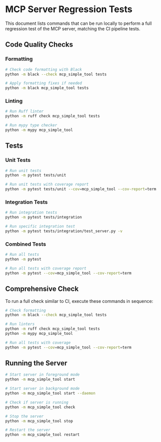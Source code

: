 # MCP Server Regression Tests

This document lists commands that can be run locally to perform a full regression test of the MCP server, matching the CI pipeline tests.

## Code Quality Checks

### Formatting

```bash
# Check code formatting with Black
python -m black --check mcp_simple_tool tests

# Apply formatting fixes if needed
python -m black mcp_simple_tool tests
```

### Linting

```bash
# Run Ruff linter
python -m ruff check mcp_simple_tool tests

# Run mypy type checker
python -m mypy mcp_simple_tool
```

## Tests

### Unit Tests

```bash
# Run unit tests
python -m pytest tests/unit

# Run unit tests with coverage report
python -m pytest tests/unit --cov=mcp_simple_tool --cov-report=term
```

### Integration Tests

```bash
# Run integration tests
python -m pytest tests/integration

# Run specific integration test
python -m pytest tests/integration/test_server.py -v
```

### Combined Tests

```bash
# Run all tests
python -m pytest

# Run all tests with coverage report
python -m pytest --cov=mcp_simple_tool --cov-report=term
```

## Comprehensive Check

To run a full check similar to CI, execute these commands in sequence:

```bash
# Check formatting
python -m black --check mcp_simple_tool tests

# Run linters
python -m ruff check mcp_simple_tool tests
python -m mypy mcp_simple_tool

# Run all tests with coverage
python -m pytest --cov=mcp_simple_tool --cov-report=term
```

## Running the Server

```bash
# Start server in foreground mode
python -m mcp_simple_tool start

# Start server in background mode
python -m mcp_simple_tool start --daemon

# Check if server is running
python -m mcp_simple_tool check

# Stop the server
python -m mcp_simple_tool stop

# Restart the server
python -m mcp_simple_tool restart
``` 